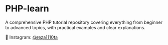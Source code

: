 # PHP-learn
A comprehensive PHP tutorial repository covering everything from beginner to advanced topics, with practical examples and clear explanations.

📸 Instagram: [@reza1110ta](https://instagram.com/reza1110ta)
